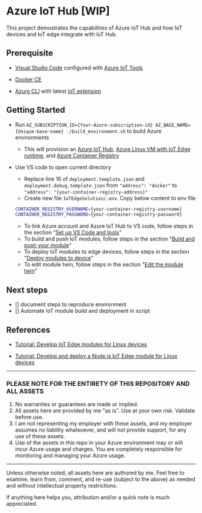 # Azure IoT Hub [WIP]

This project demostrates the capabilities of Azure IoT Hub and how IoT devices and IoT edge integrate with IoT Hub.

## Prerequisite

- [Visual Studio Code](https://code.visualstudio.com/) configured with [Azure IoT Tools](https://marketplace.visualstudio.com/items?itemName=vsciot-vscode.azure-iot-tools)

- [Docker CE](https://docs.docker.com/install/)

- [Azure CLI](https://docs.microsoft.com/en-us/cli/azure/install-azure-cli?view=azure-cli-latest) with latest [IoT extension](https://github.com/Azure/azure-iot-cli-extension)

## Getting Started

- Run `AZ_SUBSCRIPTION_ID={Your-Azure-subscription-id} AZ_BASE_NAME={Unique-base-name} ./build_environment.sh` to build Azure environments
  - This will provision an [Azure IoT Hub](https://docs.microsoft.com/en-us/azure/iot-hub/), [Azure Linux VM with IoT Edge runtime](https://docs.microsoft.com/en-us/azure/iot-edge/how-to-install-iot-edge-ubuntuvm), and [Azure Container Registry](https://docs.microsoft.com/en-us/azure/container-registry/)

- Use VS code to open current directory
  - Replace line 16 of `deployment.template.json` and `deployment.debug.template.json` from `"address": "docker"` to `"address": "{your-container-registry-address}"`
  - Create new file `IoTEdgeSolution/.env`. Copy below content to env file

  ```bash
  CONTAINER_REGISTRY_USERNAME={your-container-registry-username}
  CONTAINER_REGISTRY_PASSWORD={your-container-registry-password}
  ```

  - To link Azure account and Azure IoT Hub to VS code, follow steps in the section "[Set up VS Code and tools](https://docs.microsoft.com/en-us/azure/iot-edge/tutorial-develop-for-linux#set-up-vs-code-and-tools)"
  - To build and push IoT modules, follow steps in the section "[Build and push your module](https://docs.microsoft.com/en-us/azure/iot-edge/tutorial-node-module#build-and-push-your-module)"
  - To deploy IoT modules to edge devices, follow steps in the section "[Deploy modules to device](https://docs.microsoft.com/en-us/azure/iot-edge/tutorial-node-module#deploy-modules-to-device)"
  - To edit module twin, follow steps in the section "[Edit the module twin](https://docs.microsoft.com/en-us/azure/iot-edge/tutorial-node-module#edit-the-module-twin)"

## Next steps

- [] document steps to reproduce environment
- [] Automate IoT module build and deployment in script

## References

- [Tutorial: Develop IoT Edge modules for Linux devices](https://docs.microsoft.com/en-us/azure/iot-edge/tutorial-develop-for-linux)

- [Tutorial: Develop and deploy a Node.js IoT Edge module for Linux devices](https://docs.microsoft.com/en-us/azure/iot-edge/tutorial-node-module)

---

### PLEASE NOTE FOR THE ENTIRETY OF THIS REPOSITORY AND ALL ASSETS

1. No warranties or guarantees are made or implied.
2. All assets here are provided by me "as is". Use at your own risk. Validate before use.
3. I am not representing my employer with these assets, and my employer assumes no liability whatsoever, and will not provide support, for any use of these assets.
4. Use of the assets in this repo in your Azure environment may or will incur Azure usage and charges. You are completely responsible for monitoring and managing your Azure usage.

---

Unless otherwise noted, all assets here are authored by me. Feel free to examine, learn from, comment, and re-use (subject to the above) as needed and without intellectual property restrictions.

If anything here helps you, attribution and/or a quick note is much appreciated.
